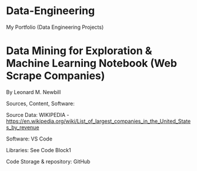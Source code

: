 # Data-Engineering
My Portfolio (Data Engineering Projects)
# Data Mining for Exploration & Machine Learning Notebook (Web Scrape Companies)

By Leonard M. Newbill

Sources, Content, Software:

Source Data: WIKIPEDIA - https://en.wikipedia.org/wiki/List_of_largest_companies_in_the_United_States_by_revenue

Software: VS Code 

Libraries: See Code Block1

Code Storage & repository: GitHub



